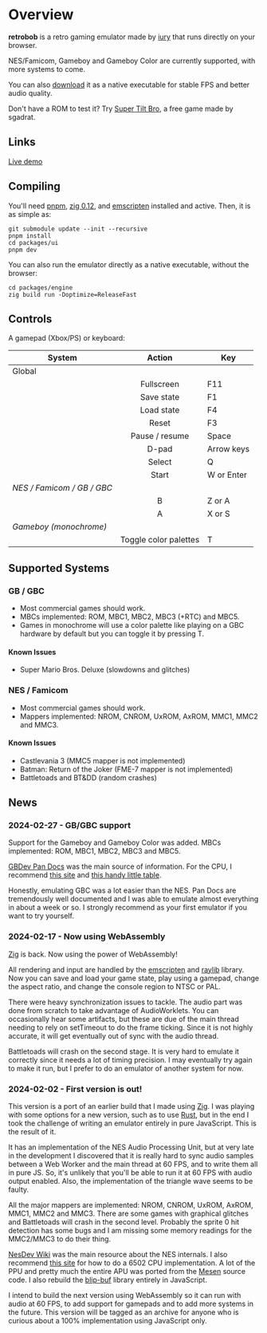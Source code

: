 # Overview

**retrobob** is a retro gaming emulator made by [iury](https://github.com/iury) that runs directly on your browser.

NES/Famicom, Gameboy and Gameboy Color are currently supported, with more systems to come.

You can also [download](https://github.com/iury/retrobob/releases) it as a native executable for stable FPS and better audio quality.

Don't have a ROM to test it? Try [Super Tilt Bro](https://sgadrat.itch.io/super-tilt-bro), a free game made by sgadrat.

## Links

[Live demo](https://retrobob.bitzero.com.br/)

## Compiling

You'll need [pnpm](https://pnpm.io/installation), [zig 0.12](https://ziglang.org/download/),
and [emscripten](https://emscripten.org/docs/getting_started/downloads.html)
installed and active. Then, it is as simple as:

    git submodule update --init --recursive
    pnpm install
    cd packages/ui
    pnpm dev

You can also run the emulator directly as a native executable, without the browser:

    cd packages/engine
    zig build run -Doptimize=ReleaseFast

## Controls

A gamepad (Xbox/PS) or keyboard:

| System                     |        Action         | Key        |
| -------------------------- | :-------------------: | ---------- |
| Global                     |                       |            |
|                            |      Fullscreen       | F11        |
|                            |      Save state       | F1         |
|                            |      Load state       | F4         |
|                            |         Reset         | F3         |
|                            |    Pause / resume     | Space      |
|                            |         D-pad         | Arrow keys |
|                            |        Select         | Q          |
|                            |         Start         | W or Enter |
| _NES / Famicom / GB / GBC_ |                       |
|                            |           B           | Z or A     |
|                            |           A           | X or S     |
| _Gameboy (monochrome)_     |                       |
|                            | Toggle color palettes | T          |

## Supported Systems

### GB / GBC

- Most commercial games should work.
- MBCs implemented: ROM, MBC1, MBC2, MBC3 (+RTC) and MBC5.
- Games in monochrome will use a color palette like playing on a GBC hardware by default but you can toggle it by pressing T.

#### Known Issues

- Super Mario Bros. Deluxe (slowdowns and glitches)

### NES / Famicom

- Most commercial games should work.
- Mappers implemented: NROM, CNROM, UxROM, AxROM, MMC1, MMC2 and MMC3.

#### Known Issues

- Castlevania 3 (MMC5 mapper is not implemented)
- Batman: Return of the Joker (FME-7 mapper is not implemented)
- Battletoads and BT&DD (random crashes)

## News

### 2024-02-27 - GB/GBC support

Support for the Gameboy and Gameboy Color was added. MBCs implemented: ROM, MBC1, MBC2, MBC3 and MBC5.

[GBDev Pan Docs](https://gbdev.io/pandocs/About.html) was the main source of information.
For the CPU, I recommend [this site](https://rgbds.gbdev.io/docs/v0.7.0/gbz80.7) and
[this handy little table](https://gb-archive.github.io/salvage/decoding_gbz80_opcodes/Decoding%20Gamboy%20Z80%20Opcodes.html).

Honestly, emulating GBC was a lot easier than the NES. Pan Docs are tremendously well documented and I was able to emulate almost
everything in about a week or so. I strongly recommend as your first emulator if you want to try yourself.

### 2024-02-17 - Now using WebAssembly

[Zig](https://ziglang.org/) is back. Now using the power of WebAssembly!

All rendering and input are handled by the [emscripten](https://emscripten.org/) and [raylib](https://www.raylib.com/) library.
Now you can save and load your game state, play using a gamepad, change the aspect ratio, and change the console region to NTSC or PAL.

There were heavy synchronization issues to tackle. The audio part was done from scratch to take advantage of AudioWorklets.
You can occasionally hear some artifacts, but these are due of the main thread needing to rely on setTimeout to do the frame ticking.
Since it is not highly accurate, it will get eventually out of sync with the audio thread.

Battletoads will crash on the second stage. It is very hard to emulate it correctly since it needs a lot of timing precision.
I may eventually try again to make it run, but I prefer to do an emulator of another system for now.

### 2024-02-02 - First version is out!

This version is a port of an earlier build that I made using [Zig](https://ziglang.org/). I was playing with some options for a new version,
such as to use [Rust](https://www.rust-lang.org/), but in the end I took the challenge of writing an emulator entirely in pure JavaScript.
This is the result of it.

It has an implementation of the NES Audio Processing Unit, but at very late in the development I discovered that it is really hard to
sync audio samples between a Web Worker and the main thread at 60 FPS, and to write them all in pure JS. So, it's unlikely that you'll
be able to run it at 60 FPS with audio output enabled. Also, the implementation of the triangle wave seems to be faulty.

All the major mappers are implemented: NROM, CNROM, UxROM, AxROM, MMC1, MMC2 and MMC3. There are some games with graphical glitches and
Battletoads will crash in the second level. Probably the sprite 0 hit detection has some bugs and I am missing some memory readings for
the MMC2/MMC3 to do their thing.

[NesDev Wiki](https://www.nesdev.org/wiki/Nesdev_Wiki) was the main resource about the NES internals. I also recommend
[this site](https://www.masswerk.at/6502/6502_instruction_set.html) for how to do a 6502 CPU implementation. A lot of the PPU and
pretty much the entire APU was ported from the [Mesen](https://github.com/SourMesen/Mesen) source code. I also rebuild the
[blip-buf](https://code.google.com/archive/p/blip-buf/) library entirely in JavaScript.

I intend to build the next version using WebAssembly so it can run with audio at 60 FPS, to add support for gamepads and to add more
systems in the future. This version will be tagged as an archive for anyone who is curious about a 100% implementation using JavaScript only.
